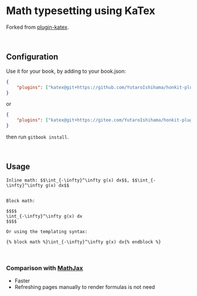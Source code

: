 # Math typesetting using KaTex
Forked from [plugin-katex](https://github.com/Renovamen/gitbook-plugin-katex).

&nbsp;
## Configuration
Use it for your book, by adding to your book.json:

```json
{
    "plugins": ["katex@git+https://github.com/YutaroIshihama/honkit-plugin-katex.git"]
}
```

or

```json
{
    "plugins": ["katex@git+https://gitee.com/YutaroIshihama/honkit-plugin-katex.git"]
}
```

then run `gitbook install`.

&nbsp;
## Usage

```
Inline math: $$\int_{-\infty}^\infty g(x) dx$$, $$\int_{-\infty}^\infty g(x) dx$$


Block math:

$$$$
\int_{-\infty}^\infty g(x) dx
$$$$

Or using the templating syntax:

{% block math %}\int_{-\infty}^\infty g(x) dx{% endblock %}
```

&nbsp;
### Comparison with [MathJax](https://github.com/GitbookIO/plugin-mathjax)

- Faster
- Refreshing pages manually to render formulas is not need
